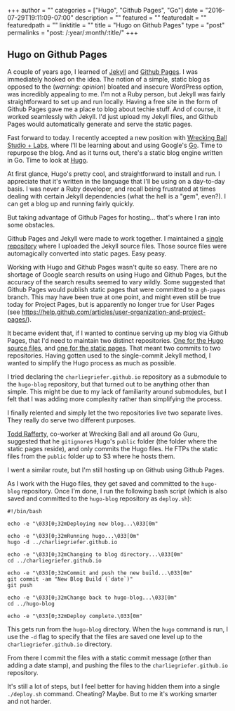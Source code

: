 +++
author = ""
categories = ["Hugo", "Github Pages", "Go"]
date = "2016-07-29T19:11:09-07:00"
description = ""
featured = ""
featuredalt = ""
featuredpath = ""
linktitle = ""
title = "Hugo on Github Pages"
type = "post"
permalinks = "post: /:year/:month/:title/"
+++

## Hugo on Github Pages

A couple of years ago, I learned of [Jekyll](https://jekyllrb.com) and [Github Pages](https://pages.github.com). I was immediately hooked
on the idea. The notion of a simple, static blog as opposed to the (_warning: opinion_) bloated and insecure WordPress option, was incredibly appealing to me. I'm not a Ruby person, but Jekyll was fairly straightforward to set up and run locally. Having a free site in the form of Github Pages gave me a place to blog about techie stuff. And of course, it worked seamlessly with Jekyll. I'd just upload my Jekyll files, and Github Pages would automatically generate and serve the static pages.

Fast forward to today. I recently accepted a new position with [Wrecking Ball Studio + Labs](http://www.getwrecked.com), where I'll be learning about and using Google's [Go](https://golang.org). Time to repurpose the blog. And as it turns out, there's a static blog engine written in Go. Time to look at [Hugo](https://gohugo.io).

At first glance, Hugo's pretty cool, and straightforward to install and run. I appreciate that it's written in the language that I'll be using on a day-to-day basis. I was never a Ruby developer, and recall being frustrated at times dealing with certain Jekyll dependencies (what the hell is a "gem", even?). I can get a blog up and running fairly quickly.

But taking advantage of Github Pages for hosting... that's where I ran into some obstacles.

Github Pages and Jekyll were made to work together. I maintained a [single repository](https://github.com/charliegriefer/charliegriefer.github.io) where I uploaded the Jekyll source files. Those source files were automagically converted into static pages. Easy peasy.

Working with Hugo and Github Pages wasn't quite so easy. There are no shortage of Google search results on using Hugo and Github Pages, but the accuracy of the search results seemed to vary wildly. Some suggested that Github Pages would publish static pages that were committed to a `gh-pages` branch. This may have been true at one point, and might even still be true today for Project Pages, but is apparently no longer true for User Pages (see https://help.github.com/articles/user-organization-and-project-pages/).

It became evident that, if I wanted to continue serving up my blog via Github Pages, that I'd need to maintain two distinct repositories. [One for the Hugo source files](https://github.com/charliegriefer/hugo-blog), and [one for the static pages](https://github.com/charliegriefer/charliegriefer.github.io). That meant two commits to two repositories. Having gotten used to the single-commit Jekyll method, I wanted to simplify the Hugo process as much as possible.

I tried declaring the `charliegriefer.github.io` repository as a submodule to the `hugo-blog` repository, but that turned out to be anything other than simple. This might be due to my lack of familiarity around submodules, but I felt that I was adding more complexity rather than simplifying the process.

I finally relented and simply let the two repositories live two separate lives. They really do serve two different purposes.

[Todd Rafferty](https://twitter.com/webrat), co-worker at Wrecking Ball and all around Go Guru, suggested that he `gitignore`s Hugo's `public` folder (the folder where the static pages reside), and only commits the Hugo files. He FTPs the static files from the `public` folder up to S3 where he hosts them.

I went a similar route, but I'm still hosting up on Github using Github Pages.

As I work with the Hugo files, they get saved and committed to the `hugo-blog` repository. Once I'm done, I run the following bash script (which is also saved and committed to the `hugo-blog` repository as `deploy.sh`):

    #!/bin/bash

    echo -e "\033[0;32mDeploying new blog...\033[0m"

    echo -e "\033[0;32mRunning hugo...\033[0m"
    hugo -d ../charliegriefer.github.io

    echo -e "\033[0;32mChanging to blog directory...\033[0m"
    cd ../charliegriefer.github.io

    echo -e "\033[0;32mCommit and push the new build...\033[0m"
    git commit -am "New Blog Build (`date`)"
    git push

    echo -e "\033[0;32mChange back to hugo-blog...\033[0m"
    cd ../hugo-blog

    echo -e "\033[0;32mDeploy complete.\033[0m"

This gets run from the `hugo-blog` directory. When the `hugo` command is run, I use the `-d` flag to specify that the files are saved one level up to the `charliegriefer.github.io` directory.

From there I commit the files with a static commit message (other than adding a date stamp), and pushing the files to the `charliegriefer.github.io` repository.

It's still a lot of steps, but I feel better for having hidden them into a single `./deploy.sh` command. Cheating? Maybe. But to me it's working smarter and not harder.
